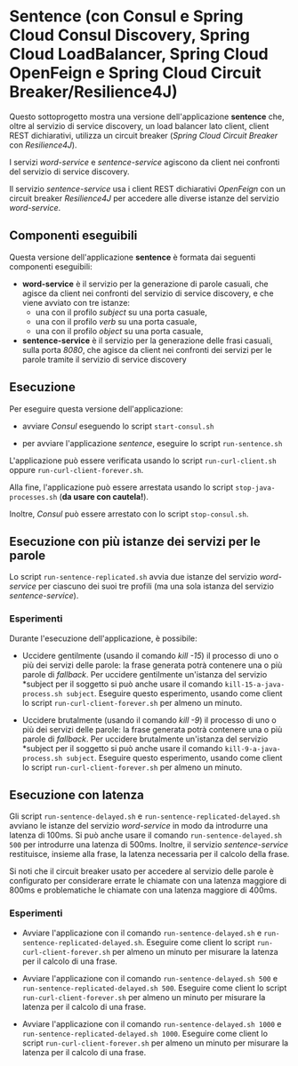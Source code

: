 # Sentence (con Consul e Spring Cloud Consul Discovery, Spring Cloud LoadBalancer, Spring Cloud OpenFeign e Spring Cloud Circuit Breaker/Resilience4J)

Questo sottoprogetto mostra una versione dell'applicazione **sentence** che, oltre al servizio di service discovery, un load balancer lato client, client REST dichiarativi, utilizza un circuit breaker (*Spring Cloud Circuit Breaker* con *Resilience4J*). 

I servizi *word-service* e *sentence-service* agiscono da client nei confronti del servizio di service discovery. 

Il servizio *sentence-service* usa i client REST dichiarativi *OpenFeign* con un circuit breaker *Resilience4J* per accedere alle diverse istanze del servizio *word-service*. 

## Componenti eseguibili

Questa versione dell'applicazione **sentence** è formata dai seguenti componenti eseguibili: 

* **word-service** è il servizio per la generazione di parole casuali, che agisce da client nei confronti del servizio di service discovery, e che viene avviato con tre istanze: 
  * una con il profilo *subject* su una porta casuale, 
  * una con il profilo *verb* su una porta casuale, 
  * una con il profilo *object* su una porta casuale, 
* **sentence-service** è il servizio per la generazione delle frasi casuali, sulla porta *8080*, che agisce da client nei confronti dei servizi per le parole tramite il servizio di service discovery 

## Esecuzione 

Per eseguire questa versione dell'applicazione: 

* avviare *Consul* eseguendo lo script `start-consul.sh` 

* per avviare l'applicazione *sentence*, eseguire lo script `run-sentence.sh` 

L'applicazione può essere verificata usando lo script `run-curl-client.sh` oppure `run-curl-client-forever.sh`. 

Alla fine, l'applicazione può essere arrestata usando lo script `stop-java-processes.sh` (**da usare con cautela!**). 

Inoltre, *Consul* può essere arrestato con lo script `stop-consul.sh`. 

## Esecuzione con più istanze dei servizi per le parole 

Lo script `run-sentence-replicated.sh` avvia due istanze del servizio *word-service* per ciascuno dei suoi tre profili (ma una sola istanza del servizio *sentence-service*). 

### Esperimenti 

Durante l'esecuzione dell'applicazione, è possibile: 

* Uccidere gentilmente (usando il comando *kill -15*) il processo di uno o più dei servizi delle parole: 
  la frase generata potrà contenere una o più parole di *fallback*. 
  Per uccidere gentilmente un'istanza del servizio *subject per il soggetto si può anche usare il comando `kill-15-a-java-process.sh subject`.
  Eseguire questo esperimento, usando come client lo script `run-curl-client-forever.sh` per almeno un minuto. 

* Uccidere brutalmente (usando il comando *kill -9*) il processo di uno o più dei servizi delle parole: 
  la frase generata potrà contenere una o più parole di *fallback*. 
  Per uccidere brutalmente un'istanza del servizio *subject per il soggetto si può anche usare il comando `kill-9-a-java-process.sh subject`.
  Eseguire questo esperimento, usando come client lo script `run-curl-client-forever.sh` per almeno un minuto. 

## Esecuzione con latenza 

Gli script `run-sentence-delayed.sh` e `run-sentence-replicated-delayed.sh` avviano le istanze del servizio *word-service* in modo da introdurre una latenza di 100ms. 
Si può anche usare il comando `run-sentence-delayed.sh 500` per introdurre una latenza di 500ms. 
Inoltre, il servizio *sentence-service* restituisce, insieme alla frase, la latenza necessaria per il calcolo della frase. 

Si noti che il circuit breaker usato per accedere al servizio delle parole è configurato per considerare errate le chiamate con una latenza maggiore di 800ms e problematiche le chiamate con una latenza maggiore di 400ms.

### Esperimenti 

* Avviare l'applicazione con il comando `run-sentence-delayed.sh` e `run-sentence-replicated-delayed.sh`. 
  Eseguire come client lo script `run-curl-client-forever.sh` per almeno un minuto per misurare la latenza per il calcolo di una frase. 

* Avviare l'applicazione con il comando `run-sentence-delayed.sh 500` e `run-sentence-replicated-delayed.sh 500`. 
  Eseguire come client lo script `run-curl-client-forever.sh` per almeno un minuto per misurare la latenza per il calcolo di una frase. 

* Avviare l'applicazione con il comando `run-sentence-delayed.sh 1000` e `run-sentence-replicated-delayed.sh 1000`. 
  Eseguire come client lo script `run-curl-client-forever.sh` per almeno un minuto per misurare la latenza per il calcolo di una frase. 
